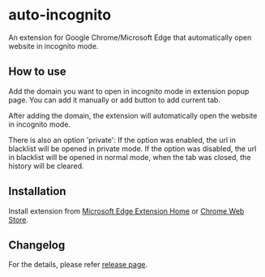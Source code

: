 # auto-incognito

An extension for Google Chrome/Microsoft Edge that automatically open website in incognito mode.

## How to use

Add the domain you want to open in incognito mode in extension popup page.
You can add it manually or add button to add current tab.

After adding the domain, the extension will automatically open the website in incognito mode.

There is also an option 'private':
If the option was enabled, the url in blacklist will be opened in private mode.
If the option was disabled, the url in blacklist will be opened in normal mode, when the tab was closed, the history will be cleared.

## Installation

Install extension from [Microsoft Edge Extension Home](https://microsoftedge.microsoft.com/addons/detail/jifongmjndlfaakddlefojdgnijchfio) or [Chrome Web Store](https://chromewebstore.google.com/detail/%E8%87%AA%E5%8A%A8%E9%9A%90%E7%A7%81%E6%A8%A1%E5%BC%8F/iligdhpfclclkdegfdicjniagankbpdb).

## Changelog

For the details, please refer [release page](https://github.com/jsfaint/auto-incognito/releases).
